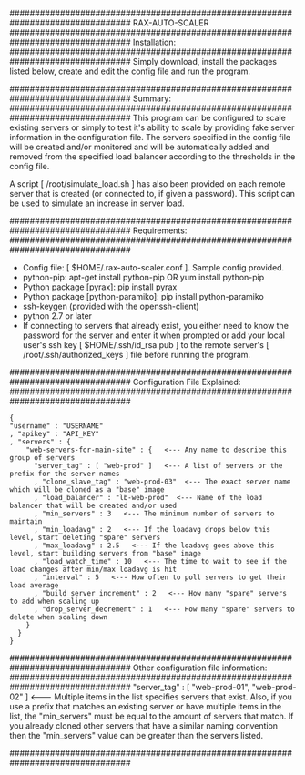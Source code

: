 ################################################################################
RAX-AUTO-SCALER
################################################################################
Installation:
################################################################################
Simply download, install the packages listed below, create and edit the config file and run the program.

################################################################################
Summary:
################################################################################
This program can be configured to scale existing servers or simply to test it's ability to scale by providing fake server information in the configuration file. The servers specified in the config file will be created and/or monitored and will be automatically added and removed from the specified load balancer according to the thresholds in the config file.

A script [ /root/simulate_load.sh ] has also been provided on each remote server that is created (or connected to, if given a password). This script can be used to simulate an increase in server load.

################################################################################
Requirements:
################################################################################
- Config file: [ $HOME/.rax-auto-scaler.conf ]. Sample config provided.
- python-pip: apt-get install python-pip OR yum install python-pip
- Python package [pyrax]: pip install pyrax
- Python package [python-paramiko]: pip install python-paramiko
- ssh-keygen (provided with the openssh-client)
- python 2.7 or later
- If connecting to servers that already exist, you either need to know the password for the server and enter it when prompted or add your local user's ssh key [ $HOME/.ssh/id_rsa.pub ] to the remote server's [ /root/.ssh/authorized_keys ] file before running the program.

################################################################################
Configuration File Explained:
################################################################################

    {
    "username" : "USERNAME"
    , "apikey" : "API_KEY"
    , "servers" : {
        "web-servers-for-main-site" : {   <--- Any name to describe this group of servers
          "server_tag" : [ "web-prod" ]   <--- A list of servers or the prefix for the server names
          , "clone_slave_tag" : "web-prod-03"  <--- The exact server name which will be cloned as a "base" image
          , "load_balancer" : "lb-web-prod"  <--- Name of the load balancer that will be created and/or used
          , "min_servers" : 3   <--- The minimum number of servers to maintain
          , "min_loadavg" : 2   <--- If the loadavg drops below this level, start deleting "spare" servers
          , "max_loadavg" : 2.5   <--- If the loadavg goes above this level, start building servers from "base" image
          , "load_watch_time" : 10   <--- The time to wait to see if the load changes after min/max loadavg is hit
          , "interval" : 5   <--- How often to poll servers to get their load average
          , "build_server_increment" : 2   <--- How many "spare" servers to add when scaling up
          , "drop_server_decrement" : 1   <--- How many "spare" servers to delete when scaling down
        }
      }
    }

################################################################################
Other configuration file information:
################################################################################
      "server_tag" : [ "web-prod-01", "web-prod-02" ]  <--- Multiple items in the list specifies servers that exist. 
      Also, if you use a prefix that matches an existing server or have multiple items in the list, the "min_servers" 
      must be equal to the amount of servers that match. 
      If you already cloned other servers that have a similar naming convention then the "min_servers" value can be 
      greater than the servers listed. 

################################################################################


